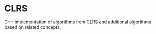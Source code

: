 # CLRS

C++ implementation of algorithms from CLRS and additional algorithms based on related concepts.
